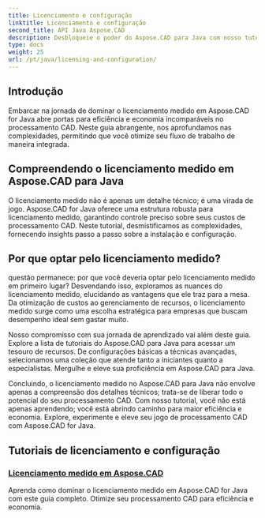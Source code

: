 ```yaml
---
title: Licenciamento e configuração
linktitle: Licenciamento e configuração
second_title: API Java Aspose.CAD
description: Desbloqueie o poder do Aspose.CAD para Java com nosso tutorial de licenciamento medido. Otimize o processamento CAD de maneira eficiente e econômica para aumentar a produtividade.
type: docs
weight: 25
url: /pt/java/licensing-and-configuration/
---
```

## Introdução

Embarcar na jornada de dominar o licenciamento medido em Aspose.CAD for Java abre portas para eficiência e economia incomparáveis no processamento CAD. Neste guia abrangente, nos aprofundamos nas complexidades, permitindo que você otimize seu fluxo de trabalho de maneira integrada.

## Compreendendo o licenciamento medido em Aspose.CAD para Java

O licenciamento medido não é apenas um detalhe técnico; é uma virada de jogo. Aspose.CAD for Java oferece uma estrutura robusta para licenciamento medido, garantindo controle preciso sobre seus custos de processamento CAD. Neste tutorial, desmistificamos as complexidades, fornecendo insights passo a passo sobre a instalação e configuração.

## Por que optar pelo licenciamento medido?

questão permanece: por que você deveria optar pelo licenciamento medido em primeiro lugar? Desvendando isso, exploramos as nuances do licenciamento medido, elucidando as vantagens que ele traz para a mesa. Da otimização de custos ao gerenciamento de recursos, o licenciamento medido surge como uma escolha estratégica para empresas que buscam desempenho ideal sem gastar muito.

Nosso compromisso com sua jornada de aprendizado vai além deste guia. Explore a lista de tutoriais do Aspose.CAD para Java para acessar um tesouro de recursos. De configurações básicas a técnicas avançadas, selecionamos uma coleção que atende tanto a iniciantes quanto a especialistas. Mergulhe e eleve sua proficiência em Aspose.CAD para Java.

Concluindo, o licenciamento medido no Aspose.CAD para Java não envolve apenas a compreensão dos detalhes técnicos; trata-se de liberar todo o potencial do seu processamento CAD. Com nosso tutorial, você não está apenas aprendendo; você está abrindo caminho para maior eficiência e economia. Explore, experimente e eleve seu jogo de processamento CAD com Aspose.CAD for Java.
## Tutoriais de licenciamento e configuração
### [Licenciamento medido em Aspose.CAD](./metered-licensing-in-aspose-cad/)
Aprenda como dominar o licenciamento medido em Aspose.CAD for Java com este guia completo. Otimize seu processamento CAD para eficiência e economia.